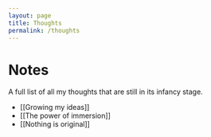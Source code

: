 ```yaml
---
layout: page
title: Thoughts
permalink: /thoughts
---
```


# Notes

A full list of all my thoughts that are still in its infancy stage.

- [[Growing my ideas]]
- [[The power of immersion]]
- [[Nothing is original]]

<style>
  .wrapper {
    max-width: 44em;
  }
</style>